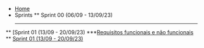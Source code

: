 <!-- docs/_sidebar.md -->

* [Home](/)
* Sprints
** Sprint 00 (06/09 - 13/09/23)
  ***
** [Sprint 01 (13/09 - 20/09/23)
  ***[Requisitos funcionais e não funcionais](/sprint/sprint-01/requisitos-funcionais-e-nao-funcionais)
** [Sprint 01 (13/09 - 20/09/23)](/sprints/sprint-02.md "Sprint 02 - Oceano de Tarefas")

